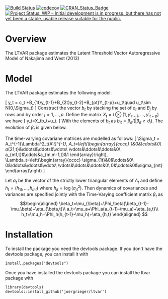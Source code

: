 [![Build Status](https://travis-ci.com/joergrieger/ltvar.svg?branch=master)](https://travis-ci.com/joergrieger/ltvar) [![codecov](https://codecov.io/gh/joergrieger/ltvar/branch/master/graph/badge.svg)](https://codecov.io/gh/joergrieger/ltvar) [![CRAN\_Status\_Badge](http://www.r-pkg.org/badges/version/ltvar)]() [![Project Status: WIP – Initial development is in progress, but there has not yet been a stable, usable release suitable for the public.](https://www.repostatus.org/badges/latest/wip.svg)](https://www.repostatus.org/#wip)

# Overview

The LTVAR package estimates the Latent Threshold Vector Autoregressive Model of Nakajima and West (2013)

# Model

The LTVAR package estimates the following model:

\[
y_t = c_t +B_{1t}y_{t-1}+B_{2t}y_{t-2}+B_{pt}Y_{t-p}+u_t\quad u_t\sim N(0,\Sigma_t)
\]
Construct the vector $b_t$ by stacking the set of $c_t$ and $B_j$ by rows and by order $j=1,\ldots,p$. Define the matrix $X_t=I\otimes(1,y'_{t-1},\ldots,y'_{t-p})$ we have
\[
y_t=X_tb_t+u_t.
\]
With the elements of $b_t$ as $b_{it}=\beta_{it}I(|\beta_{it}\geq d_i)$. The evolution of $\beta_{t}$ is given below.


The time-varying covariane matrices are modelled as follows:
\[
\Sigma_t = A_t^{-1}\Lambda^2_t(A'_t)^{-1}, A_t=\left(\begin{array}{cccc}
1&0&\cdots&0\\
a_{21,t}&\ddots&\ddots&\vdots\\
\vdots&\ddots&\ddots&0\\
a_{m1,t}&\cdots&a_{m,m-1,t}&1
\end{array}\right),
\Lambda_t=\left(\begin{array}{cccc}
\sigma_{1t}&0&\cdots&0\\
0&\ddots&\ddots&\vdots\\
\vdots&\ddots&\ddots&0\\
0&\cdots&0&\sigma_{mt}
\end{array}\right)
\]

Let $a_t$ be the vector of the strictly lower triangular elements of $A_t$ and define $h_t=(h_{1t},\ldots,h_{mt})$ where $h_{jt}=\log(\sigma^2_{jt})$. Then dynamics of covariances and variances are specified jointly with the Time-Varying coefficient matrix $\beta_t$ as
$$\begin{aligned}
\beta_t=\mu_{\beta}+\Phi_\beta(\beta_{t-1}-\mu_\beta)+\eta_{\beta,t}\\
a_t=\mu_a+\Phi_a(a_{t-1}-\mu_a)+\eta_{a,t}\\
h_t=\mu_h+\Phi_h(h_{t-1}-\mu_h)+\eta_{h,t}
\end{aligned}
$$

# Installation

To install the package you need the devtools package. If you don't have the devtools package, you can install it with

    install.packages("devtools")
    
Once you have installed the devtools package you can install the ltvar package with

    library(devtools)
    devtools::install_github('joergrieger/ltvar')
